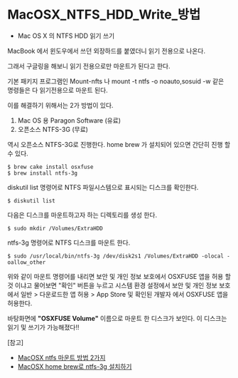 # MacOSX_NTFS_HDD_Write_방법

 * Mac OS X 의 NTFS HDD 읽기 쓰기 


MacBook 에서 윈도우에서 쓰던 외장하드를 붙였더니 읽기 전용으로 나온다.

그래서 구글링을 해보니 읽기 전용으로만 마운트가 된다고 한다. 

기본 패키지 프로그램인 Mount-nfts 나 mount -t ntfs -o noauto,sosuid -w  같은 명령들은 다 읽기전용으로 마운트 된다.

이를 해결하기 위해서는 2가 방법이 있다.

1. Mac OS 용 Paragon Software (유료) 
2. 오픈소스 NTFS-3G (무료)



역시 오픈소스 NTFS-3G로 진행한다.  home brew 가 설치되어 있으면 간단히 진행 할 수 있다.

~~~
$ brew cake install osxfuse
$ brew install ntfs-3g
~~~

diskutil list 명령어로 NTFS 파일시스템으로 표시되는 디스크를 확인한다.

~~~
$ diskutil list
~~~

다음은 디스크를 마운트하고자 하는 디렉토리를 생성 한다.

~~~
$ sudo mkdir /Volumes/ExtraHDD
~~~

ntfs-3g 명령어로 NTFS 디스크를 마운트 한다.

~~~
$ sudo /usr/local/bin/ntfs-3g /dev/disk2s1 /Volumes/ExtraHDD -olocal -oallow_other
~~~



위와 같이 마운트 명령어를 내리면 보안 및 개인 정보 보호에서 OSXFUSE 앱을 허용 할 것 이냐고 물어보면 "확인" 버튼을 누르고 시스템 환경 설정에서 보안 및 개인 정보 보호에서 일반 > 다운로드한 앱 허용 > App Store  및 확인된 개발자 에서 OSXFUSE 앱을 허용한다.  



바탕화면에 <b>"OSXFUSE Volume"</b> 이름으로 마운트 한 디스크가 보인다. 이 디스크는 읽기 및 쓰기가 가능해졌다!!


[참고] 

* <a href="https://blog.fosketts.net/2010/11/29/write-windows-ntfs-drive-mac-os-106-snow-leopard/"> MacOSX ntfs 마운트 방법 2가지</a>
* <a href="https://blog.kylehuynh.com/mount-ntfs-drive-with-readwrite-mode-in-mac-os/"> MacOSX home brew로 ntfs-3g 설치하기 </a>

